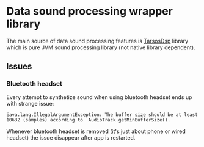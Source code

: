 # Data sound processing wrapper library

The main source of data sound processing features is
[TarsosDsp](https://github.com/JorenSix/TarsosDSP) library which is pure
JVM sound processing library (not native library dependent).

## Issues

### Bluetooth headset

Every attempt to synthetize sound when using bluetooth headset ends up
with strange issue:

`java.lang.IllegalArgumentException: The buffer size should be at least 10632 (samples) according to  AudioTrack.getMinBufferSize().`

Whenever bluetooth headset is removed (it's just about phone or wired headset) the issue disappear after app is restarted.



